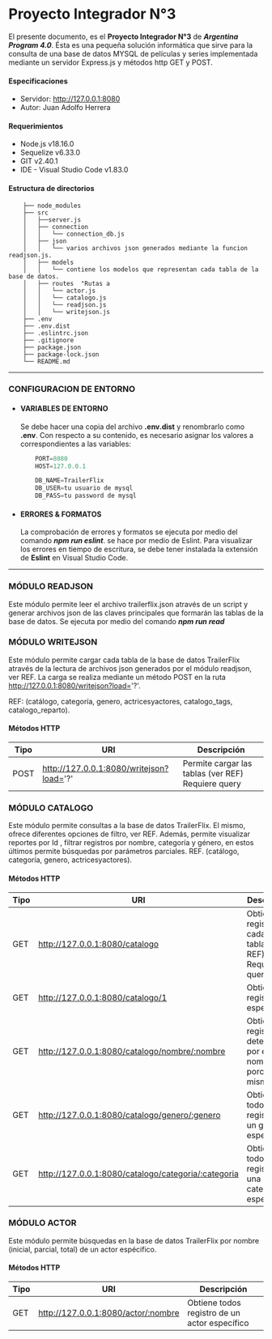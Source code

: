 # Proyecto Integrador N°3

El presente documento, es el **Proyecto Integrador N°3** de ***Argentina Program 4.0***. Ésta es una pequeña solución informática que sirve para la consulta de una base de datos MYSQL de películas y series implementada mediante un servidor Express.js y métodos http GET y POST.

#### Especificaciones
- Servidor: http://127.0.0.1:8080
- Autor: Juan Adolfo Herrera

#### Requerimientos
- Node.js v18.16.0
- Sequelize v6.33.0
- GIT v2.40.1
- IDE - Visual Studio Code v1.83.0

#### Estructura de directorios
``` tree
    ├── node_modules
    ├── src
    │   ├──server.js
    │   ├── connection
    │   │   └── connection_db.js
    │   ├── json
    │   │   └── varios archivos json generados mediante la funcion readjson.js.
    │   ├── models
    │   │   └── contiene los modelos que representan cada tabla de la base de datos.
    │   ├── routes  "Rutas a 
    │   │   └── actor.js 
    │   │   └── catalogo.js 
    │   │   └── readjson.js 
    │   │   └── writejson.js      
    ├── .env
    ├── .env.dist
    ├── .eslintrc.json
    ├── .gitignore
    ├── package.json
    ├── package-lock.json 
    └── README.md
```

---
### CONFIGURACION DE ENTORNO
  - #### VARIABLES DE ENTORNO
    Se debe hacer una copia del archivo **.env.dist** y renombrarlo como **.env**. Con respecto a su contenido, es necesario asignar los valores a correspondientes a las variables:
    ``` js
        PORT=8080
        HOST=127.0.0.1

        DB_NAME=TrailerFlix
        DB_USER=tu usuario de mysql
        DB_PASS=tu password de mysql
    ```

 - #### ERRORES & FORMATOS
    La comprobación de errores y formatos se ejecuta por medio del comando ***npm run eslint***. se hace por medio de Eslint. Para visualizar los errores en tiempo de escritura, se debe tener instalada la extensión de **Eslint** en Visual Studio Code.
    
---
### MÓDULO READJSON

Este módulo permite leer el archivo trailerflix.json através de un script y generar archivos json de las claves principales que formarán las tablas de la base de datos. Se ejecuta por medio del comando ***npm run read***

### MÓDULO WRITEJSON

Este módulo permite cargar cada tabla de la base de datos TrailerFlix através de la lectura de archivos json generados por el módulo readjson, ver REF. La carga se realiza mediante un método POST en la ruta http://127.0.0.1:8080/writejson?load='?'. 

REF: (catálogo, categoría, genero, actricesyactores, catalogo_tags, catalogo_reparto).

#### Métodos HTTP
| Tipo | URI | Descripción |
|------|-----|-------------|
| POST | http://127.0.0.1:8080/writejson?load='?' | Permite cargar las tablas (ver REF) Requiere query|

### MÓDULO CATALOGO

Este módulo permite consultas a la base de datos TrailerFlix. El mismo, ofrece diferentes opciones de filtro, ver REF. Además, permite visualizar reportes por Id , filtrar registros por nombre, categoría y género, en estos últimos permite búsquedas por parámetros parciales.
REF. (catálogo, categoría, genero, actricesyactores).

#### Métodos HTTP
| Tipo | URI | Descripción |
|------|-----|-------------|
| GET  | http://127.0.0.1:8080/catalogo | Obtiene los registros de cada tabla(ver REF) Requiere query|
| GET  | http://127.0.0.1:8080/catalogo/1 | Obtiene un registro en específico |
| GET  | http://127.0.0.1:8080/catalogo/nombre/:nombre | Obtiene un registro determinado por el nombre o porción del mismo |
| GET  | http://127.0.0.1:8080/catalogo/genero/:genero | Obtiene todos registro de un género específico |
| GET  | http://127.0.0.1:8080/catalogo/categoria/:categoria | Obtiene todos registro de una categoría específica |

### MÓDULO ACTOR

Este módulo permite búsquedas en la base de datos TrailerFlix por nombre (inicial, parcial, total) de un actor espécifico.

#### Métodos HTTP
| Tipo | URI | Descripción |
|------|-----|-------------|
| GET  | http://127.0.0.1:8080/actor/:nombre | Obtiene todos registro de un actor específico |



